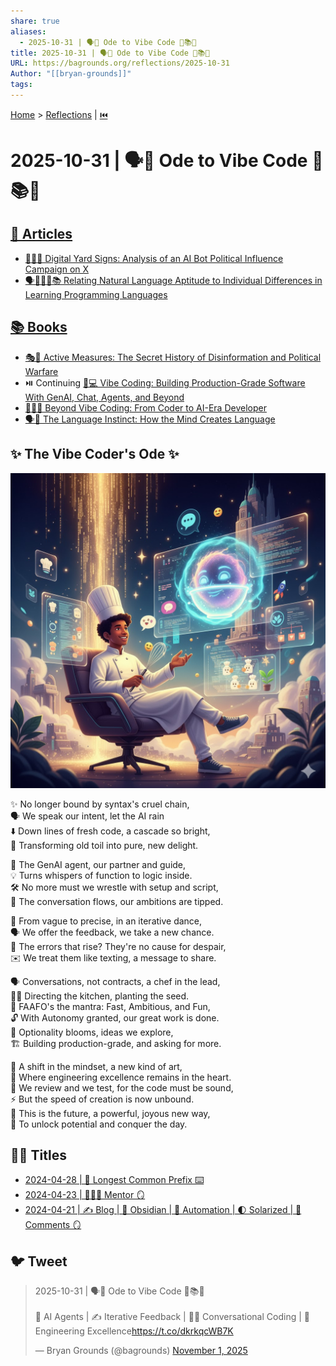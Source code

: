 ```yaml
---
share: true
aliases:
  - 2025-10-31 | 🗣️🤖 Ode to Vibe Code 📄📚💌
title: 2025-10-31 | 🗣️🤖 Ode to Vibe Code 📄📚💌
URL: https://bagrounds.org/reflections/2025-10-31
Author: "[[bryan-grounds]]"
tags:
---
```

[Home](../index.md) > [Reflections](./index.md) | [⏮️](./2025-10-30.md)  
# 2025-10-31 | 🗣️🤖 Ode to Vibe Code 📄📚💌  
## [📄 Articles](../articles/index.md)  
- [🤖📢❌ Digital Yard Signs: Analysis of an AI Bot Political Influence Campaign on X](../articles/digital-yard-signs-analysis-of-an-ai-bot-political-influence-campaign-on-x.md)  
- [🗣️🧠🧑‍💻📚 Relating Natural Language Aptitude to Individual Differences in Learning Programming Languages](../articles/relating-natural-language-aptitude-to-individual-differences-in-learning-programming-languages.md)  
  
## [📚 Books](../books/index.md)  
- [🎭🤫 Active Measures: The Secret History of Disinformation and Political Warfare](../books/active-measures-the-secret-history-of-disinformation-and-political-warfare.md)  
- ⏯️ Continuing [🤖💻 Vibe Coding: Building Production-Grade Software With GenAI, Chat, Agents, and Beyond](../books/vibe-coding-building-production-grade-software-with-genai-chat-agents-and-beyond.md)  
- [🧑‍💻🤖 Beyond Vibe Coding: From Coder to AI-Era Developer](../books/beyond-vibe-coding-from-coder-to-ai-era-developer.md)  
- [🗣️🧠 The Language Instinct: How the Mind Creates Language](../books/the-language-instinct-how-the-mind-creates-language.md)  
  
## ✨ The Vibe Coder's Ode ✨  
  
![Pasted image 20251031110339](../Pasted%20image%2020251031110339.jpg)  
  
✨ No longer bound by syntax's cruel chain,  
🗣️ We speak our intent, let the AI rain  
⬇️ Down lines of fresh code, a cascade so bright,  
🌟 Transforming old toil into pure, new delight.  
  
🤖 The GenAI agent, our partner and guide,  
💡 Turns whispers of function to logic inside.  
🛠️ No more must we wrestle with setup and script,  
💬 The conversation flows, our ambitions are tipped.  
  
🔄 From vague to precise, in an iterative dance,  
🗣️ We offer the feedback, we take a new chance.  
🐛 The errors that rise? They're no cause for despair,  
✉️ We treat them like texting, a message to share.  
  
🗣️ Conversations, not contracts, a chef in the lead,  
🧑‍🍳 Directing the kitchen, planting the seed.  
🚀 FAAFO's the mantra: Fast, Ambitious, and Fun,  
🔓 With Autonomy granted, our great work is done.  
🌱 Optionality blooms, ideas we explore,  
🏗️ Building production-grade, and asking for more.  
  
🧠 A shift in the mindset, a new kind of art,  
💖 Where engineering excellence remains in the heart.  
🔎 We review and we test, for the code must be sound,  
⚡ But the speed of creation is now unbound.  
🔮 This is the future, a powerful, joyous new way,  
🎉 To unlock potential and conquer the day.  
  
## ✍🏼 Titles  
- [2024-04-28 | 📏 Longest Common Prefix ⌨️](./2024-04-28.md)  
- [2024-04-23 | 👩🏼‍🏫 Mentor 🪞](./2024-04-23.md)  
- [2024-04-21 | ✍️ Blog | 🌋 Obsidian | 🤖 Automation | 🌓 Solarized | 💬 Comments 🪞](./2024-04-21.md)  
  
## 🐦 Tweet  
<blockquote class="twitter-tweet" data-theme="dark"><p lang="en" dir="ltr">2025-10-31 | 🗣️🤖 Ode to Vibe Code 📄📚💌<br><br>🤖 AI Agents | ✍️ Iterative Feedback | 🧑‍🍳 Conversational Coding | 💖 Engineering Excellence<a href="https://t.co/dkrkqcWB7K">https://t.co/dkrkqcWB7K</a></p>&mdash; Bryan Grounds (@bagrounds) <a href="https://twitter.com/bagrounds/status/1984494005363822798?ref_src=twsrc%5Etfw">November 1, 2025</a></blockquote> <script async src="https://platform.twitter.com/widgets.js" charset="utf-8"></script>